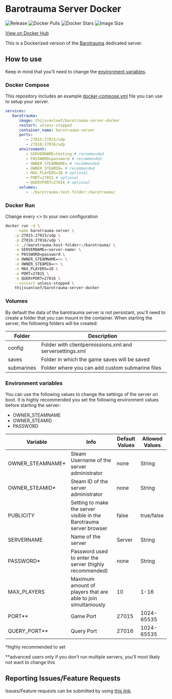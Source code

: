 # Barotrauma Server Docker

![Release](https://img.shields.io/github/v/release/thijsvanloef/barotrauma-server-docker)
![Docker Pulls](https://img.shields.io/docker/pulls/thijsvanloef/barotrauma-server-docker)
![Docker Stars](https://img.shields.io/docker/stars/thijsvanloef/barotrauma-server-docker)
![Image Size](https://img.shields.io/docker/image-size/thijsvanloef/barotrauma-server-docker/latest)

[View on Docker Hub](https://hub.docker.com/repository/docker/thijsvanloef/barotrauma-server-docker)

This is a Dockerized version of the [Barotrauma](https://store.steampowered.com/app/602960/Barotrauma/) dedicated server.

## How to use

Keep in mind that you'll need to change the [environment variables](##Environment-variables).

### Docker Compose

This repository includes an example [docker-compose.yml](example/docker-compose.yml) file you can use to setup your server.

```yml
services:
   barotrauma:
      image: thijsvanloef/barotrauma-server-docker
      restart: unless-stopped
      container_name: barotrauma-server
      ports:
         - 27015:27015/udp
         - 27016:27016/udp
      environment:
         - SERVERNAME=testing # recommended
         - PASSWORD=password # recommended
         - OWNER_STEAMNAME= # recommended
         - OWNER_STEAMID= # recommended
         - MAX_PLAYERS=10 # optional
         - PORT=27015 # optional
         - QUERYPORT=27016 # optional
      volumes:
         - ./barotrauma-test-folder:/barotrauma/
```

### Docker Run

Change every <> to your own configuration

```bash
docker run -d \
    --name barotrauma-server \
    -p 27015:27015/udp \
    -p 27016:27016/udp \
    -v ./<barotrauma-host-folder>:/barotrauma/ \
    -e SERVERNAME=<server-name> \
    -e PASSWORD=password \
    -e OWNER_STEAMNAME=<> \
    -e OWNER_STEAMID=<> \
    -e MAX_PLAYERS=10 \
    -e PORT=27015 \
    -e QUERYPORT=27016 \
    --restart unless-stopped \
    thijsvanloef/barotrauma-server-docker

```

### Volumes

By default the data of the barotrauma server is not persistant, you'll need to create a folder that you can mount in the container. When starting the server, the following folders will be created:

| Folder     | Description                                              |
|------------|----------------------------------------------------------|
| config     | Folder with clientpermissions.xml and serversettings.xml |
| saves      | Folder in which the game saves will be saved             |
| submarines | Folder where you can add custom submarine files          |

### Environment variables

You can use the following values to change the settings of the server on boot.
It is highly recommended you set the following environment values before starting the server:

* OWNER_STEAMNAME
* OWNER_STEAMID
* PASSWORD

| Variable         | Info                                                                | Default Values | Allowed Values |
|------------------|---------------------------------------------------------------------|----------------|----------------|
| OWNER_STEAMNAME* | Steam Username of the server administrator                          | none           | String         |
| OWNER_STEAMID*   | Steam ID of the server administrator                                | none           | String         |
| PUBLICITY        | Setting to make the server visible in the Barotrauma server browser | false          | true/false     |
| SERVERNAME       | Name of the server                                                  | Server         | String         |
| PASSWORD*        | Password used to enter the server (highly recommended)              | none           | String         |
| MAX_PLAYERS      | Maximum amount of players that are able to join simultaniously      | 10             | 1-16           |
| PORT**           | Game Port                                                           | 27015          | 1024-65535     |
| QUERY_PORT**     | Query Port                                                          | 27016          | 1024-65535     |

*highly recommended to set

**advanced users only if you don't run multiple servers, you'll most likely not want to change this

## Reporting Issues/Feature Requests

Issues/Feature requests can be submitted by using [this link](https://github.com/thijsvanloef/barotrauma-server-docker/issues/new/choose).
